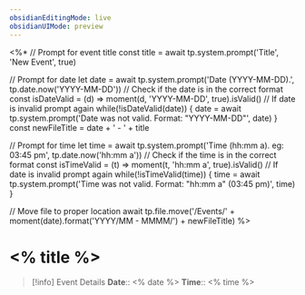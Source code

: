 ```yaml
---
obsidianEditingMode: live
obsidianUIMode: preview
---
```

<%*
// Prompt for event title
const title = await tp.system.prompt('Title', 'New Event', true)

// Prompt for date
let date = await tp.system.prompt('Date (YYYY-MM-DD).', tp.date.now('YYYY-MM-DD'))
// Check if the date is in the correct format
const isDateValid = (d) => moment(d, 'YYYY-MM-DD', true).isValid()
// If date is invalid prompt again
while(!isDateValid(date)) {
	date = await tp.system.prompt('Date was not valid. Format: "YYYY-MM-DD"', date)
}
const newFileTitle = date + ' - ' + title

// Prompt for time
let time = await tp.system.prompt('Time (hh:mm a). eg: 03:45 pm', tp.date.now('hh:mm a'))
// Check if the time is in the correct format
const isTimeValid = (t) => moment(t, 'hh:mm a', true).isValid()
// If date is invalid prompt again
while(!isTimeValid(time)) {
	time = await tp.system.prompt('Time was not valid. Format: "hh:mm a" (03:45 pm)', time)
}

// Move file to proper location
await tp.file.move('/Events/' + moment(date).format('YYYY/MM - MMMM/') + newFileTitle)
%>
# <% title %>

> [!info] Event Details
> **Date**:: <% date %>
> **Time**:: <% time %>